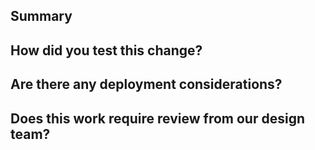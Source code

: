 ## Summary

<!--
 Ideally, there is an attached GitHub issue that will describe the "why".

 If relevant, use this section to call out any additional information you'd like to _highlight_ to the reviewer.
-->

## How did you test this change?

<!--
 Frontend - Leave a screencast or a screenshot to visually describe the changes.
-->

## Are there any deployment considerations?

<!--
 Backend - Do we need to consider migrations or backfilling data?
-->

## Does this work require review from our design team?

<!--
 Request review from julian-highlight / our design team
-->

